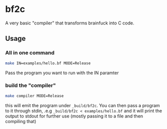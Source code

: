 # bf2c

A very basic "compiler" that transforms brainfuck into C code.

## Usage

### All in one command

``` sh
make IN=examples/hello.bf MODE=Release
```

Pass the program you want to run with the IN paramter

### build the "compiler"

``` sh
make compiler MODE=Release
```

this will emit the program under `_build/bf2c`. You can then pass a program to it through stdin, .e.g `_build/bf2c < examples/hello.bf` and it will print the output to stdout for further use (mostly passing it to a file and then compiling that)

